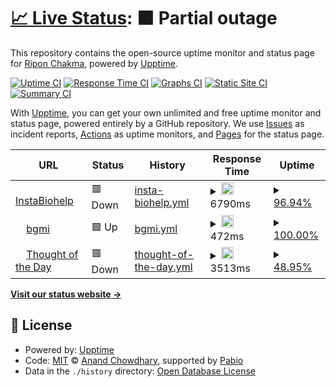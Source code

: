 # [📈 Live Status](https://riponxr.github.io/upptime): <!--live status--> **🟧 Partial outage**

This repository contains the open-source uptime monitor and status page for [Ripon Chakma](https://riponxr.github.io/upptime), powered by [Upptime](https://github.com/upptime/upptime).

[![Uptime CI](https://github.com/riponxr/upptime/workflows/Uptime%20CI/badge.svg)](https://github.com/riponxr/upptime/actions?query=workflow%3A%22Uptime+CI%22)
[![Response Time CI](https://github.com/riponxr/upptime/workflows/Response%20Time%20CI/badge.svg)](https://github.com/riponxr/upptime/actions?query=workflow%3A%22Response+Time+CI%22)
[![Graphs CI](https://github.com/riponxr/upptime/workflows/Graphs%20CI/badge.svg)](https://github.com/riponxr/upptime/actions?query=workflow%3A%22Graphs+CI%22)
[![Static Site CI](https://github.com/riponxr/upptime/workflows/Static%20Site%20CI/badge.svg)](https://github.com/riponxr/upptime/actions?query=workflow%3A%22Static+Site+CI%22)
[![Summary CI](https://github.com/riponxr/upptime/workflows/Summary%20CI/badge.svg)](https://github.com/riponxr/upptime/actions?query=workflow%3A%22Summary+CI%22)

With [Upptime](https://upptime.js.org), you can get your own unlimited and free uptime monitor and status page, powered entirely by a GitHub repository. We use [Issues](https://github.com/riponxr/upptime/issues) as incident reports, [Actions](https://github.com/riponxr/upptime/actions) as uptime monitors, and [Pages](https://riponxr.github.io/upptime) for the status page.

<!--start: status pages-->
<!-- This summary is generated by Upptime (https://github.com/upptime/upptime) -->
<!-- Do not edit this manually, your changes will be overwritten -->
<!-- prettier-ignore -->
| URL | Status | History | Response Time | Uptime |
| --- | ------ | ------- | ------------- | ------ |
| <img alt="" src="https://icons.duckduckgo.com/ip3/instabiohelp.com.ico" height="13"> [InstaBiohelp](https://instabiohelp.com/) | 🟥 Down | [insta-biohelp.yml](https://github.com/riponxr/uptime/commits/HEAD/history/insta-biohelp.yml) | <details><summary><img alt="Response time graph" src="./graphs/insta-biohelp/response-time-week.png" height="20"> 6790ms</summary><br><a href="https://riponxr.github.io/upptime/history/insta-biohelp"><img alt="Response time 6790" src="https://img.shields.io/endpoint?url=https%3A%2F%2Fraw.githubusercontent.com%2Friponxr%2Fuptime%2FHEAD%2Fapi%2Finsta-biohelp%2Fresponse-time.json"></a><br><a href="https://riponxr.github.io/upptime/history/insta-biohelp"><img alt="24-hour response time 6790" src="https://img.shields.io/endpoint?url=https%3A%2F%2Fraw.githubusercontent.com%2Friponxr%2Fuptime%2FHEAD%2Fapi%2Finsta-biohelp%2Fresponse-time-day.json"></a><br><a href="https://riponxr.github.io/upptime/history/insta-biohelp"><img alt="7-day response time 6790" src="https://img.shields.io/endpoint?url=https%3A%2F%2Fraw.githubusercontent.com%2Friponxr%2Fuptime%2FHEAD%2Fapi%2Finsta-biohelp%2Fresponse-time-week.json"></a><br><a href="https://riponxr.github.io/upptime/history/insta-biohelp"><img alt="30-day response time 6790" src="https://img.shields.io/endpoint?url=https%3A%2F%2Fraw.githubusercontent.com%2Friponxr%2Fuptime%2FHEAD%2Fapi%2Finsta-biohelp%2Fresponse-time-month.json"></a><br><a href="https://riponxr.github.io/upptime/history/insta-biohelp"><img alt="1-year response time 6790" src="https://img.shields.io/endpoint?url=https%3A%2F%2Fraw.githubusercontent.com%2Friponxr%2Fuptime%2FHEAD%2Fapi%2Finsta-biohelp%2Fresponse-time-year.json"></a></details> | <details><summary><a href="https://riponxr.github.io/upptime/history/insta-biohelp">96.94%</a></summary><a href="https://riponxr.github.io/upptime/history/insta-biohelp"><img alt="All-time uptime 96.94%" src="https://img.shields.io/endpoint?url=https%3A%2F%2Fraw.githubusercontent.com%2Friponxr%2Fuptime%2FHEAD%2Fapi%2Finsta-biohelp%2Fuptime.json"></a><br><a href="https://riponxr.github.io/upptime/history/insta-biohelp"><img alt="24-hour uptime 96.94%" src="https://img.shields.io/endpoint?url=https%3A%2F%2Fraw.githubusercontent.com%2Friponxr%2Fuptime%2FHEAD%2Fapi%2Finsta-biohelp%2Fuptime-day.json"></a><br><a href="https://riponxr.github.io/upptime/history/insta-biohelp"><img alt="7-day uptime 96.94%" src="https://img.shields.io/endpoint?url=https%3A%2F%2Fraw.githubusercontent.com%2Friponxr%2Fuptime%2FHEAD%2Fapi%2Finsta-biohelp%2Fuptime-week.json"></a><br><a href="https://riponxr.github.io/upptime/history/insta-biohelp"><img alt="30-day uptime 96.94%" src="https://img.shields.io/endpoint?url=https%3A%2F%2Fraw.githubusercontent.com%2Friponxr%2Fuptime%2FHEAD%2Fapi%2Finsta-biohelp%2Fuptime-month.json"></a><br><a href="https://riponxr.github.io/upptime/history/insta-biohelp"><img alt="1-year uptime 96.94%" src="https://img.shields.io/endpoint?url=https%3A%2F%2Fraw.githubusercontent.com%2Friponxr%2Fuptime%2FHEAD%2Fapi%2Finsta-biohelp%2Fuptime-year.json"></a></details>
| <img alt="" src="https://icons.duckduckgo.com/ip3/bgmi.in.ico" height="13"> [bgmi](https://bgmi.in) | 🟩 Up | [bgmi.yml](https://github.com/riponxr/uptime/commits/HEAD/history/bgmi.yml) | <details><summary><img alt="Response time graph" src="./graphs/bgmi/response-time-week.png" height="20"> 472ms</summary><br><a href="https://riponxr.github.io/upptime/history/bgmi"><img alt="Response time 472" src="https://img.shields.io/endpoint?url=https%3A%2F%2Fraw.githubusercontent.com%2Friponxr%2Fuptime%2FHEAD%2Fapi%2Fbgmi%2Fresponse-time.json"></a><br><a href="https://riponxr.github.io/upptime/history/bgmi"><img alt="24-hour response time 472" src="https://img.shields.io/endpoint?url=https%3A%2F%2Fraw.githubusercontent.com%2Friponxr%2Fuptime%2FHEAD%2Fapi%2Fbgmi%2Fresponse-time-day.json"></a><br><a href="https://riponxr.github.io/upptime/history/bgmi"><img alt="7-day response time 472" src="https://img.shields.io/endpoint?url=https%3A%2F%2Fraw.githubusercontent.com%2Friponxr%2Fuptime%2FHEAD%2Fapi%2Fbgmi%2Fresponse-time-week.json"></a><br><a href="https://riponxr.github.io/upptime/history/bgmi"><img alt="30-day response time 472" src="https://img.shields.io/endpoint?url=https%3A%2F%2Fraw.githubusercontent.com%2Friponxr%2Fuptime%2FHEAD%2Fapi%2Fbgmi%2Fresponse-time-month.json"></a><br><a href="https://riponxr.github.io/upptime/history/bgmi"><img alt="1-year response time 472" src="https://img.shields.io/endpoint?url=https%3A%2F%2Fraw.githubusercontent.com%2Friponxr%2Fuptime%2FHEAD%2Fapi%2Fbgmi%2Fresponse-time-year.json"></a></details> | <details><summary><a href="https://riponxr.github.io/upptime/history/bgmi">100.00%</a></summary><a href="https://riponxr.github.io/upptime/history/bgmi"><img alt="All-time uptime 100.00%" src="https://img.shields.io/endpoint?url=https%3A%2F%2Fraw.githubusercontent.com%2Friponxr%2Fuptime%2FHEAD%2Fapi%2Fbgmi%2Fuptime.json"></a><br><a href="https://riponxr.github.io/upptime/history/bgmi"><img alt="24-hour uptime 100.00%" src="https://img.shields.io/endpoint?url=https%3A%2F%2Fraw.githubusercontent.com%2Friponxr%2Fuptime%2FHEAD%2Fapi%2Fbgmi%2Fuptime-day.json"></a><br><a href="https://riponxr.github.io/upptime/history/bgmi"><img alt="7-day uptime 100.00%" src="https://img.shields.io/endpoint?url=https%3A%2F%2Fraw.githubusercontent.com%2Friponxr%2Fuptime%2FHEAD%2Fapi%2Fbgmi%2Fuptime-week.json"></a><br><a href="https://riponxr.github.io/upptime/history/bgmi"><img alt="30-day uptime 100.00%" src="https://img.shields.io/endpoint?url=https%3A%2F%2Fraw.githubusercontent.com%2Friponxr%2Fuptime%2FHEAD%2Fapi%2Fbgmi%2Fuptime-month.json"></a><br><a href="https://riponxr.github.io/upptime/history/bgmi"><img alt="1-year uptime 100.00%" src="https://img.shields.io/endpoint?url=https%3A%2F%2Fraw.githubusercontent.com%2Friponxr%2Fuptime%2FHEAD%2Fapi%2Fbgmi%2Fuptime-year.json"></a></details>
| <img alt="" src="https://icons.duckduckgo.com/ip3/thoughtoftheday.me.ico" height="13"> [Thought of the Day](https://thoughtoftheday.me) | 🟥 Down | [thought-of-the-day.yml](https://github.com/riponxr/uptime/commits/HEAD/history/thought-of-the-day.yml) | <details><summary><img alt="Response time graph" src="./graphs/thought-of-the-day/response-time-week.png" height="20"> 3513ms</summary><br><a href="https://riponxr.github.io/upptime/history/thought-of-the-day"><img alt="Response time 3513" src="https://img.shields.io/endpoint?url=https%3A%2F%2Fraw.githubusercontent.com%2Friponxr%2Fuptime%2FHEAD%2Fapi%2Fthought-of-the-day%2Fresponse-time.json"></a><br><a href="https://riponxr.github.io/upptime/history/thought-of-the-day"><img alt="24-hour response time 3513" src="https://img.shields.io/endpoint?url=https%3A%2F%2Fraw.githubusercontent.com%2Friponxr%2Fuptime%2FHEAD%2Fapi%2Fthought-of-the-day%2Fresponse-time-day.json"></a><br><a href="https://riponxr.github.io/upptime/history/thought-of-the-day"><img alt="7-day response time 3513" src="https://img.shields.io/endpoint?url=https%3A%2F%2Fraw.githubusercontent.com%2Friponxr%2Fuptime%2FHEAD%2Fapi%2Fthought-of-the-day%2Fresponse-time-week.json"></a><br><a href="https://riponxr.github.io/upptime/history/thought-of-the-day"><img alt="30-day response time 3513" src="https://img.shields.io/endpoint?url=https%3A%2F%2Fraw.githubusercontent.com%2Friponxr%2Fuptime%2FHEAD%2Fapi%2Fthought-of-the-day%2Fresponse-time-month.json"></a><br><a href="https://riponxr.github.io/upptime/history/thought-of-the-day"><img alt="1-year response time 3513" src="https://img.shields.io/endpoint?url=https%3A%2F%2Fraw.githubusercontent.com%2Friponxr%2Fuptime%2FHEAD%2Fapi%2Fthought-of-the-day%2Fresponse-time-year.json"></a></details> | <details><summary><a href="https://riponxr.github.io/upptime/history/thought-of-the-day">48.95%</a></summary><a href="https://riponxr.github.io/upptime/history/thought-of-the-day"><img alt="All-time uptime 48.95%" src="https://img.shields.io/endpoint?url=https%3A%2F%2Fraw.githubusercontent.com%2Friponxr%2Fuptime%2FHEAD%2Fapi%2Fthought-of-the-day%2Fuptime.json"></a><br><a href="https://riponxr.github.io/upptime/history/thought-of-the-day"><img alt="24-hour uptime 48.95%" src="https://img.shields.io/endpoint?url=https%3A%2F%2Fraw.githubusercontent.com%2Friponxr%2Fuptime%2FHEAD%2Fapi%2Fthought-of-the-day%2Fuptime-day.json"></a><br><a href="https://riponxr.github.io/upptime/history/thought-of-the-day"><img alt="7-day uptime 48.95%" src="https://img.shields.io/endpoint?url=https%3A%2F%2Fraw.githubusercontent.com%2Friponxr%2Fuptime%2FHEAD%2Fapi%2Fthought-of-the-day%2Fuptime-week.json"></a><br><a href="https://riponxr.github.io/upptime/history/thought-of-the-day"><img alt="30-day uptime 48.95%" src="https://img.shields.io/endpoint?url=https%3A%2F%2Fraw.githubusercontent.com%2Friponxr%2Fuptime%2FHEAD%2Fapi%2Fthought-of-the-day%2Fuptime-month.json"></a><br><a href="https://riponxr.github.io/upptime/history/thought-of-the-day"><img alt="1-year uptime 48.95%" src="https://img.shields.io/endpoint?url=https%3A%2F%2Fraw.githubusercontent.com%2Friponxr%2Fuptime%2FHEAD%2Fapi%2Fthought-of-the-day%2Fuptime-year.json"></a></details>

<!--end: status pages-->

[**Visit our status website →**](https://riponxr.github.io/upptime)

## 📄 License

- Powered by: [Upptime](https://github.com/upptime/upptime)
- Code: [MIT](./LICENSE) © [Anand Chowdhary](https://anandchowdhary.com), supported by [Pabio](https://pabio.com)
- Data in the `./history` directory: [Open Database License](https://opendatacommons.org/licenses/odbl/1-0/)

